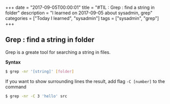 +++
date = "2017-09-05T00:00:01"
title = "#TIL : Grep : find a string in folder"
description = "I learned on 2017-09-05 about sysadmin, grep"
categories = ["Today I learned", "sysadmin"]
tags = ["sysadmin", "grep"]
+++



## Grep : find a string in folder

Grep is a greate tool for searching a string in files.

**Syntax**

```bash
$ grep -nr '[string]' [folder]
```

If you want to show surrounding lines the result, add flag `-C [number]` to the command

```bash
$ grep -nr -C 3 'hello' src
```
